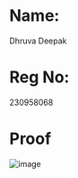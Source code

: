 # Name:
Dhruva Deepak

# Reg No:
230958068

# Proof

![image](https://github.com/user-attachments/assets/923e4d37-afa7-48b9-9700-67a334fdf4fe)

